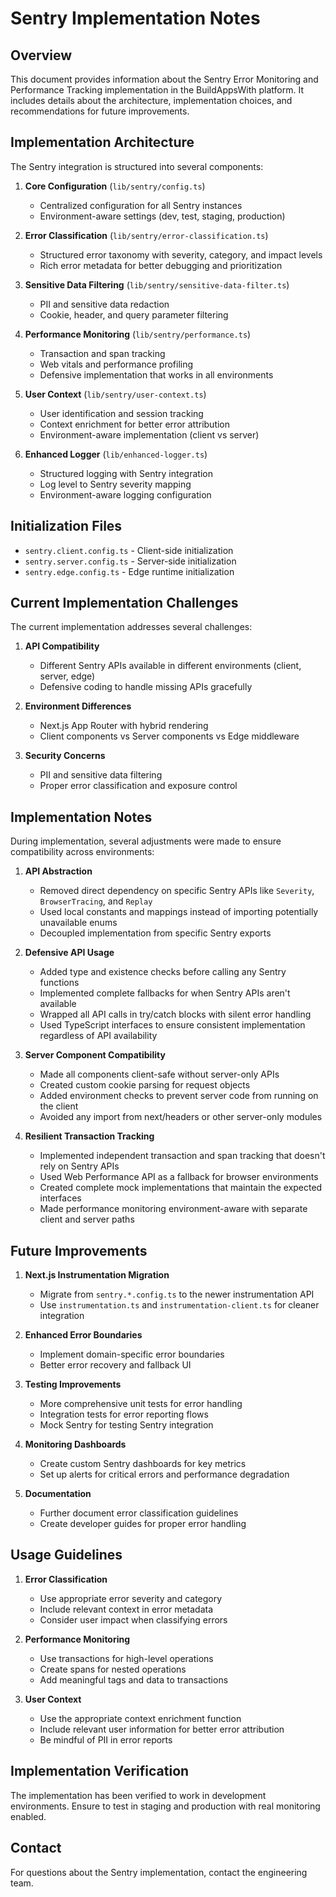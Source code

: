# Sentry Implementation Notes

## Overview

This document provides information about the Sentry Error Monitoring and Performance Tracking implementation in the BuildAppsWith platform. It includes details about the architecture, implementation choices, and recommendations for future improvements.

## Implementation Architecture

The Sentry integration is structured into several components:

1. **Core Configuration** (`lib/sentry/config.ts`)
   - Centralized configuration for all Sentry instances
   - Environment-aware settings (dev, test, staging, production)

2. **Error Classification** (`lib/sentry/error-classification.ts`)
   - Structured error taxonomy with severity, category, and impact levels
   - Rich error metadata for better debugging and prioritization

3. **Sensitive Data Filtering** (`lib/sentry/sensitive-data-filter.ts`)
   - PII and sensitive data redaction
   - Cookie, header, and query parameter filtering

4. **Performance Monitoring** (`lib/sentry/performance.ts`)
   - Transaction and span tracking
   - Web vitals and performance profiling
   - Defensive implementation that works in all environments

5. **User Context** (`lib/sentry/user-context.ts`)
   - User identification and session tracking
   - Context enrichment for better error attribution
   - Environment-aware implementation (client vs server)

6. **Enhanced Logger** (`lib/enhanced-logger.ts`)
   - Structured logging with Sentry integration
   - Log level to Sentry severity mapping
   - Environment-aware logging configuration

## Initialization Files

- `sentry.client.config.ts` - Client-side initialization
- `sentry.server.config.ts` - Server-side initialization
- `sentry.edge.config.ts` - Edge runtime initialization

## Current Implementation Challenges

The current implementation addresses several challenges:

1. **API Compatibility**
   - Different Sentry APIs available in different environments (client, server, edge)
   - Defensive coding to handle missing APIs gracefully

2. **Environment Differences**
   - Next.js App Router with hybrid rendering
   - Client components vs Server components vs Edge middleware

3. **Security Concerns**
   - PII and sensitive data filtering
   - Proper error classification and exposure control

## Implementation Notes

During implementation, several adjustments were made to ensure compatibility across environments:

1. **API Abstraction**
   - Removed direct dependency on specific Sentry APIs like `Severity`, `BrowserTracing`, and `Replay`
   - Used local constants and mappings instead of importing potentially unavailable enums
   - Decoupled implementation from specific Sentry exports

2. **Defensive API Usage**
   - Added type and existence checks before calling any Sentry functions
   - Implemented complete fallbacks for when Sentry APIs aren't available
   - Wrapped all API calls in try/catch blocks with silent error handling
   - Used TypeScript interfaces to ensure consistent implementation regardless of API availability

3. **Server Component Compatibility**
   - Made all components client-safe without server-only APIs
   - Created custom cookie parsing for request objects
   - Added environment checks to prevent server code from running on the client
   - Avoided any import from next/headers or other server-only modules

4. **Resilient Transaction Tracking**
   - Implemented independent transaction and span tracking that doesn't rely on Sentry APIs
   - Used Web Performance API as a fallback for browser environments
   - Created complete mock implementations that maintain the expected interfaces
   - Made performance monitoring environment-aware with separate client and server paths

## Future Improvements

1. **Next.js Instrumentation Migration**
   - Migrate from `sentry.*.config.ts` to the newer instrumentation API
   - Use `instrumentation.ts` and `instrumentation-client.ts` for cleaner integration

2. **Enhanced Error Boundaries**
   - Implement domain-specific error boundaries
   - Better error recovery and fallback UI

3. **Testing Improvements**
   - More comprehensive unit tests for error handling
   - Integration tests for error reporting flows
   - Mock Sentry for testing Sentry integration

4. **Monitoring Dashboards**
   - Create custom Sentry dashboards for key metrics
   - Set up alerts for critical errors and performance degradation

5. **Documentation**
   - Further document error classification guidelines
   - Create developer guides for proper error handling

## Usage Guidelines

1. **Error Classification**
   - Use appropriate error severity and category
   - Include relevant context in error metadata
   - Consider user impact when classifying errors

2. **Performance Monitoring**
   - Use transactions for high-level operations
   - Create spans for nested operations
   - Add meaningful tags and data to transactions

3. **User Context**
   - Use the appropriate context enrichment function
   - Include relevant user information for better error attribution
   - Be mindful of PII in error reports

## Implementation Verification

The implementation has been verified to work in development environments. Ensure to test in staging and production with real monitoring enabled.

## Contact

For questions about the Sentry implementation, contact the engineering team.